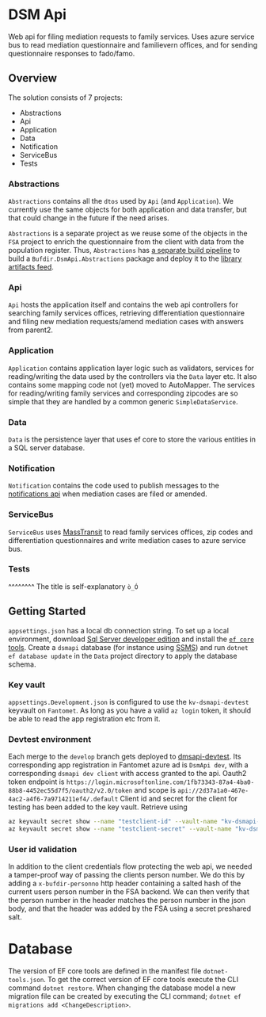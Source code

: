 # DSM Api

Web api for filing mediation requests to family services.
Uses azure service bus to read mediation questionnaire and familievern offices, and for sending questionnaire responses to fado/famo.

## Overview

The solution consists of 7 projects:

- Abstractions
- Api
- Application
- Data
- Notification
- ServiceBus
- Tests

### Abstractions

`Abstractions` contains all the `dtos` used by `Api` (and `Application`). We currently use the same objects for both application and data transfer, but that could change in the future if the need arises.

`Abstractions` is a separate project as we reuse some of the objects in the `FSA` project to enrich the questionnaire from the client with data from the population register. Thus, `Abstractions` has [a separate build pipeline](abstraction-pipeline.yml) to build a `Bufdir.DsmApi.Abstractions` package and deploy it to the [library artifacts feed](https://dev.azure.com/Smidig/Bufdir.no/_artifacts/feed/Api.Library).

### Api

`Api` hosts the application itself and contains the web api controllers for searching family services offices, retrieving differentiation questionnaire and filing new mediation requests/amend mediation cases with answers from parent2.

### Application

`Application` contains application layer logic such as validators, services for
reading/writing the data used by the controllers via the `Data` layer etc. It also contains some mapping code not (yet) moved to AutoMapper. The services for reading/writing family services and corresponding zipcodes are so simple that they are handled by a common generic `SimpleDataService`.

### Data

`Data` is the persistence layer that uses ef core to store the various entities in a SQL server database.

### Notification

`Notification` contains the code used to publish messages to the [notifications api](https://dev.azure.com/Smidig/Bufdir.no/_git/Bufdir.Notifications.API) when mediation cases are filed or amended.

### ServiceBus

`ServiceBus` uses [MassTransit](https://masstransit-project.com/) to read family services offices, zip codes and differentiation questionnaires and write mediation cases to azure service bus.

### Tests

^^^^^^^^ The title is self-explanatory `ò_Ó`

## Getting Started

`appsettings.json` has a local db connection string. To set up a local environment, download [Sql Server developer edition](https://www.microsoft.com/en-us/sql-server/sql-server-downloads) and install the [`ef core` tools](https://learn.microsoft.com/en-us/ef/core/cli/dotnet). Create a `dsmapi` database (for instance using [SSMS](https://learn.microsoft.com/en-us/sql/ssms/download-sql-server-management-studio-ssms?view=sql-server-ver16)) and run `dotnet ef database update` in the `Data` project directory to apply the database schema.

### Key vault

`appsettings.Development.json` is configured to use the `kv-dsmapi-devtest` keyvault on `Fantomet`. As long as you have a valid `az login` token, it should be able to read the app registration etc from it.

### Devtest environment

Each merge to the `develop` branch gets deployed to [dmsapi-devtest](https://dmsapi-devtest.azurewebsites.net). Its corresponding app registration in Fantomet azure ad is `DsmApi dev`, with a corresponding `dsmapi dev client` with access granted to the api.
Oauth2 token endpoint is `https://login.microsoftonline.com/1fb73343-87a4-4ba0-88b8-4452ec55d7f5/oauth2/v2.0/token` and scope is `api://2d37a1a0-467e-4ac2-a4f6-7a9714211ef4/.default`
Client id and secret for the client for testing has been added to the key vault. Retrieve using

```bash
az keyvault secret show --name "testclient-id" --vault-name "kv-dsmapi-devtest" --query "value"
az keyvault secret show --name "testclient-secret" --vault-name "kv-dsmapi-devtest" --query "value"
```

### User id validation

In addition to the client credentials flow protecting the web api, we needed a tamper-proof way of passing the clients person number.
We do this by adding a `x-bufdir-personno` http header containing a salted hash of the current users person number in the FSA backend. We can then verify that the person number in the header matches the person number in the json body, and that the header was added by the FSA using a secret preshared salt.

# Database
The version of EF core tools are defined in the manifest file `dotnet-tools.json`. To get the correct version of EF core tools execute the CLI command `dotnet restore`.
When changing the database model a new migration file can be created by executing the CLI command; `dotnet ef migrations add <ChangeDescription>`.